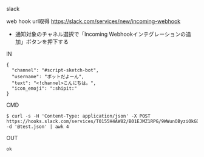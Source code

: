 slack

web hook url取得
https://slack.com/services/new/incoming-webhook

- 通知対象のチャネル選択で「Incoming Webhookインテグレーションの追加」ボタンを押下する

IN

```
{
  "channel": "#script-sketch-bot",
  "username": "ボットだよーん",
  "text": "<!channel>こんにちは。",
  "icon_emoji": ":shipit:"
}
```

CMD

```
$ curl -s -H 'Content-Type: application/json' -X POST https://hooks.slack.com/services/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 -d '@test.json' | awk 4
```

OUT

```
ok
```
